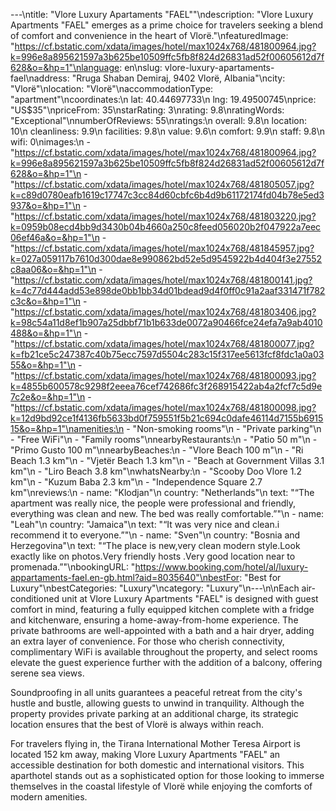 ---\ntitle: "Vlore Luxury Apartaments \"FAEL\""\ndescription: "Vlore Luxury Apartments \"FAEL\" emerges as a prime choice for travelers seeking a blend of comfort and convenience in the heart of Vlorë."\nfeaturedImage: "https://cf.bstatic.com/xdata/images/hotel/max1024x768/481800964.jpg?k=996e8a895621597a3b625be10509ffc5fb8f824d26831ad52f00605612d7f628&o=&hp=1"\nlanguage: en\nslug: vlore-luxury-apartaments-fael\naddress: "Rruga Shaban Demiraj, 9402 Vlorë, Albania"\ncity: "Vlorë"\nlocation: "Vlorë"\naccommodationType: "apartment"\ncoordinates:\n  lat: 40.44697733\n  lng: 19.49500745\nprice: "US$35"\npriceFrom: 35\nstarRating: 3\nrating: 9.8\nratingWords: "Exceptional"\nnumberOfReviews: 55\nratings:\n  overall: 9.8\n  location: 10\n  cleanliness: 9.9\n  facilities: 9.8\n  value: 9.6\n  comfort: 9.9\n  staff: 9.8\n  wifi: 0\nimages:\n  - "https://cf.bstatic.com/xdata/images/hotel/max1024x768/481800964.jpg?k=996e8a895621597a3b625be10509ffc5fb8f824d26831ad52f00605612d7f628&o=&hp=1"\n  - "https://cf.bstatic.com/xdata/images/hotel/max1024x768/481805057.jpg?k=c89d0780eafb1619c17747c3cc84d60cbfc6b4d9b61172174fd04b78e5ed3937&o=&hp=1"\n  - "https://cf.bstatic.com/xdata/images/hotel/max1024x768/481803220.jpg?k=0959b08ecd4bb9d3430b04b4660a250c8feed056020b2f047922a7eec06ef46a&o=&hp=1"\n  - "https://cf.bstatic.com/xdata/images/hotel/max1024x768/481845957.jpg?k=027a059117b7610d300dae8e990862bd52e5d9545922b4d404f3e27552c8aa06&o=&hp=1"\n  - "https://cf.bstatic.com/xdata/images/hotel/max1024x768/481800141.jpg?k=4c77d444add53e898de0bb1bb34d01bdead9d4f0ff0c91a2aaf331471f782c3c&o=&hp=1"\n  - "https://cf.bstatic.com/xdata/images/hotel/max1024x768/481803406.jpg?k=98c54a11d8ef1b907a25dbbf71b1b633de0072a90466fce24efa7a9ab4010488&o=&hp=1"\n  - "https://cf.bstatic.com/xdata/images/hotel/max1024x768/481800077.jpg?k=fb21ce5c247387c40b75ecc7597d5504c283c15f317ee5613fcf8fdc1a0a0355&o=&hp=1"\n  - "https://cf.bstatic.com/xdata/images/hotel/max1024x768/481800093.jpg?k=4855b600578c9298f2eeea76cef742686fc3f268915422ab4a2fcf7c5d9e7c2e&o=&hp=1"\n  - "https://cf.bstatic.com/xdata/images/hotel/max1024x768/481800098.jpg?k=12d9bd92ce1f4136fb5633bd0f759551f5b21c694c0dafe46114d7155b691515&o=&hp=1"\namenities:\n  - "Non-smoking rooms"\n  - "Private parking"\n  - "Free WiFi"\n  - "Family rooms"\nnearbyRestaurants:\n  - "Patio 50 m"\n  - "Primo Gusto 100 m"\nnearbyBeaches:\n  - "Vlore Beach 100 m"\n  - "Ri Beach 1.3 km"\n  - "Vjetër Beach 1.3 km"\n  - "Beach at Government Villas 3.1 km"\n  - "Liro Beach 3.8 km"\nwhatsNearby:\n  - "Scooby Doo Vlore 1.2 km"\n  - "Kuzum Baba 2.3 km"\n  - "Independence Square 2.7 km"\nreviews:\n  - name: "Klodjan"\n    country: "Netherlands"\n    text: "“The apartment was really nice, the people were professional and friendly, everything was clean and new. The bed was really comfortable.”"\n  - name: "Leah"\n    country: "Jamaica"\n    text: "“It was very nice and clean.i recommend it to everyone.”"\n  - name: "Sven"\n    country: "Bosnia and Herzegovina"\n    text: "“The place is new,very clean modern style.Look exactly like on photos.Very friendly hosts .Very good location near to promenada.”"\nbookingURL: "https://www.booking.com/hotel/al/luxury-appartaments-fael.en-gb.html?aid=8035640"\nbestFor: "Best for Luxury"\nbestCategories: "Luxury"\ncategory: "Luxury"\n---\n\nEach air-conditioned unit at Vlore Luxury Apartments "FAEL" is designed with guest comfort in mind, featuring a fully equipped kitchen complete with a fridge and kitchenware, ensuring a home-away-from-home experience. The private bathrooms are well-appointed with a bath and a hair dryer, adding an extra layer of convenience. For those who cherish connectivity, complimentary WiFi is available throughout the property, and select rooms elevate the guest experience further with the addition of a balcony, offering serene sea views.

Soundproofing in all units guarantees a peaceful retreat from the city's hustle and bustle, allowing guests to unwind in tranquility. Although the property provides private parking at an additional charge, its strategic location ensures that the best of Vlorë is always within reach.

For travelers flying in, the Tirana International Mother Teresa Airport is located 152 km away, making Vlore Luxury Apartments "FAEL" an accessible destination for both domestic and international visitors. This aparthotel stands out as a sophisticated option for those looking to immerse themselves in the coastal lifestyle of Vlorë while enjoying the comforts of modern amenities.
